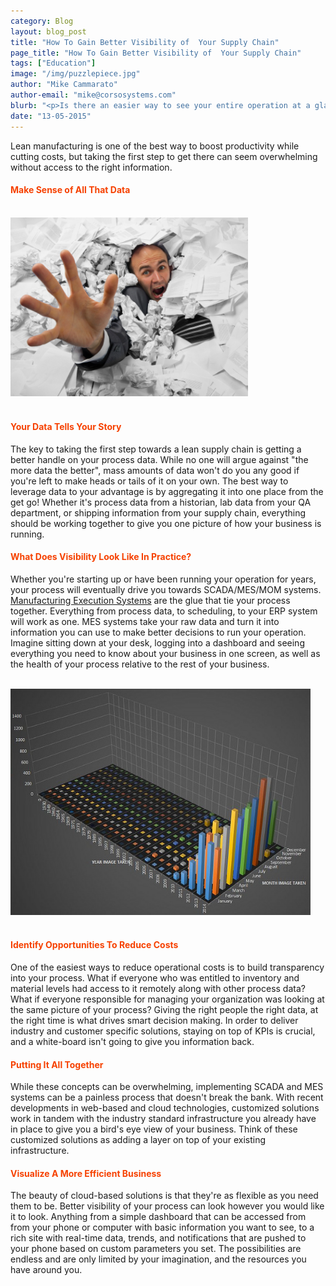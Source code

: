 ```yaml
---
category: Blog
layout: blog_post
title: "How To Gain Better Visibility of  Your Supply Chain"
page_title: "How To Gain Better Visibility of  Your Supply Chain"
tags: ["Education"]
image: "/img/puzzlepiece.jpg"
author: "Mike Cammarato"
author-email: "mike@corsosystems.com"
blurb: "<p>Is there an easier way to see your entire operation at a glance?</p>"
date: "13-05-2015"
---
```



<p>Lean manufacturing is one of the best way to boost productivity while cutting costs, but taking the first step to get there can seem overwhelming without access to the right information.</p>

<h4><b style="color:#f64100;">Make Sense of All That Data</b></h4>

<br/>
<img src="/img/paperwork.jpg" width="380px"/>
<br/><br/>

<h4><b style="color:#f64100;">Your Data Tells Your Story</b></h4>

<p>The key to taking the first step towards a lean supply chain is getting a better handle on your process data. While  no one will argue against "the more data the better", mass amounts of data won't do you any good if you're left to make heads or tails of it on your own. The best way to leverage data to your advantage is by aggregating it into one place from the get go! Whether it's process data from a historian, lab data from your QA department, or shipping information from your supply chain, everything should be working together to give you one picture of how your business is running.</p>

<h4><b style="color:#f64100;">What Does Visibility Look Like In Practice?</b></h4>

<p>Whether you're starting up or have been running your operation for years, your process will eventually drive you towards SCADA/MES/MOM systems. <a href="http://corsosystems.com/mesbusiness.html">Manufacturing Execution Systems</a> are the glue that tie your process together. Everything from process data, to scheduling, to your ERP system will work as one. MES systems take your raw data and turn it into information you can use to make better decisions to run your operation. Imagine sitting down at your desk, logging into a dashboard and seeing everything you need to know about your business in one screen, as well as the health of your process relative to the rest of your business. </p>

<br/>
<img src="/img/imagechart.jpg" width="480px"/>
<br/><br/>

<h4><b style="color:#f64100;">Identify Opportunities To Reduce Costs</b></h4>

<p>One of the easiest ways to reduce operational costs is to build transparency into your process. What if everyone who was entitled to inventory and material levels had access to it remotely along with other process data? What if everyone responsible for managing your organization was looking at the same picture of your process? Giving the right people the right data, at the right time is what drives smart decision making. In order to deliver industry and customer specific solutions, staying on top of KPIs is crucial, and a white-board isn't going to give you information back.</p>

<h4><b style="color:#f64100;">Putting It All Together</b></h4>

<p>While these concepts can be overwhelming, implementing SCADA and MES systems can be a painless process that doesn't break the bank. With recent developments in web-based and cloud technologies, customized solutions work in tandem with the industry standard infrastructure you already have in place to give you a bird's eye view of your business. Think of these customized solutions as adding a layer on top of your existing infrastructure.</p>

<h4><b style="color:#f64100;">Visualize A More Efficient Business</b></h4>

<p>The beauty of cloud-based solutions is that they're as flexible as you need them to be. Better visibility of your process can look however you would like it to look. Anything from a simple dashboard that can be accessed from from your phone or computer with basic information you want to see, to a rich site with real-time data, trends, and notifications that are pushed to your phone based on custom parameters you set. The possibilities are endless and are only limited by your imagination, and the resources you have around you.</p>
